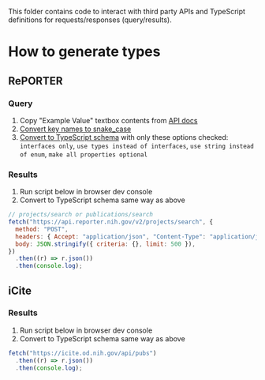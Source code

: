 This folder contains code to interact with third party APIs and TypeScript definitions for requests/responses (query/results).

# How to generate types

## RePORTER

### Query

1. Copy "Example Value" textbox contents from [API docs](https://api.reporter.nih.gov/)
1. [Convert key names to snake_case](https://www.better-converter.com/JSON-Modifiers/Json-Snake-Case-Converter)
1. [Convert to TypeScript schema](https://app.quicktype.io/?l=ts) with only these options checked: `interfaces only`, `use types instead of interfaces`, `use string instead of enum`, `make all properties optional`

### Results

1. Run script below in browser dev console
1. Convert to TypeScript schema same way as above

```js
// projects/search or publications/search
fetch("https://api.reporter.nih.gov/v2/projects/search", {
  method: "POST",
  headers: { Accept: "application/json", "Content-Type": "application/json" },
  body: JSON.stringify({ criteria: {}, limit: 500 }),
})
  .then((r) => r.json())
  .then(console.log);
```

## iCite

### Results

1. Run script below in browser dev console
1. Convert to TypeScript schema same way as above

```js
fetch("https://icite.od.nih.gov/api/pubs")
  .then((r) => r.json())
  .then(console.log);
```
